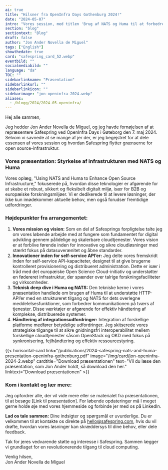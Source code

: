 ```yaml
---
ai: true
title: "Hilsner fra OpenInfra Days Gothenburg 2024!"
date: "2024-05-07"
intro: "Vores session, med titlen 'Brug af NATS og Huma til at forbedre open source-infrastrukturen', var designet til at styrke både B2B-aktører og europæiske forskningsmiljøer ved at give dem robust selvbetjent adgang."
section: "blog"
sectiontext: "Blog"
draft: false
author: "Jon Ander Novella de Miguel"
tags: ["English"]
showthedate: true
card: "safespring_card_52.webp"
eventbild: ""
socialmediabild: ""
language: "da"
TOC: ""
sidebarlinkname: "Præsentation"
sidebarlinkurl: ""
sidebarlinkicon: ""
sidebarimage: "jon-openinfra-2024.webp"
aliases:
  - /blogg/2024/2024-05-openinfra/
---
```

Hej alle sammen,

Jeg hedder Jon Ander Novella de Miguel, og jeg havde fornøjelsen af at repræsentere Safespring ved OpenInfra Days i Gøteborg den 7. maj 2024. Selvom vi savnede at se mange af jer der, er jeg begejstret for at dele essensen af vores session og hvordan Safespring flytter grænserne for open source-infrastruktur.

### Vores præsentation: Styrkelse af infrastrukturen med NATS og Huma

Vores oplæg, "Using NATS and Huma to Enhance Open Source Infrastructure," fokuserede på, hvordan disse teknologier er afgørende for at skabe et robust, sikkert og fleksibelt digitalt miljø, især for B2B og europæiske forskningsmiljøer. Vi er dedikerede til at levere løsninger, der ikke kun imødekommer aktuelle behov, men også forudser fremtidige udfordringer.

### Højdepunkter fra arrangementet:

1. **Vores mission og vision:**
   Som en del af Safesprings forpligtelse talte jeg om vores løbende arbejde med at fungere som fundamentet for digital udvikling gennem pålidelige og skalerbare cloudtjenester. Vores vision er at forblive førende inden for innovative og sikre cloudløsninger med stærkt fokus på datasuverænitet og åbne standarder.
2. **Innovationer inden for self-service API’er:**
   Jeg delte vores fremskridt inden for self-service API-kapaciteter, designet til at give brugerne kontrolleret provisionering og distribueret administration. Dette er især i tråd med det europæiske Open Science Cloud-initiativ og understøtter en fødereret infrastruktur, der spænder over talrige forskningsfaciliteter og virksomheder.
3. **Teknisk deep dive i Huma og NATS:**
   Den tekniske kerne i vores præsentation handlede om brugen af Huma til at understøtte HTTP-API’er med en struktureret tilgang og NATS for dets overlegne meddelelsesfunktioner, som forbedrer kommunikationen på tværs af tjenester. Disse værktøjer er afgørende for effektiv håndtering af komplekse, distribuerede systemer.
4. **Håndtering af integrationsudfordringer:**
   Integration af forskellige platforme medfører betydelige udfordringer. Jeg skitserede vores strategiske tilgange til at sikre gnidningsfri interoperabilitet mellem forskellige cloudtjenester såsom OpenStack og OKD med fokus på synkronisering, fejlhåndtering og effektiv ressourcestyring.

{{< horisontal-card link="/publications/2024-safespring-nats-and-huma-presentation-openinfra-gothenburg.pdf" image="/img/card/jon-openinfra-2024-2.webp" cardtitle="Download præsentationen" text="Vil du læse den præsentation, som Jon Ander holdt, så download den her." linktext="Download præsentationen" >}}

### Kom i kontakt og lær mere:

Jeg opfordrer alle, der vil vide mere eller se materialet fra præsentationen, til at besøge [Link til præsentation]. For løbende opdateringer må I meget gerne holde øje med vores hjemmeside og forbinde jer med os på LinkedIn.

**Lad os tale sammen:**
Dine indsigter og spørgsmål er uvurderlige. Du er velkommen til at kontakte os direkte på hello@safespring.com, hvis du vil drøfte, hvordan vores løsninger kan skræddersys til dine behov, eller dele feedback.

Tak for jeres vedvarende støtte og interesse i Safespring. Sammen lægger vi grundlaget for en revolutionerende tilgang til cloud computing.

Venlig hilsen,  
Jon Ander Novella de Miguel